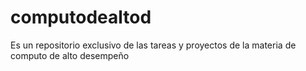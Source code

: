 # computodealtod
Es un repositorio exclusivo de las tareas y proyectos de la materia de computo de alto desempeño
